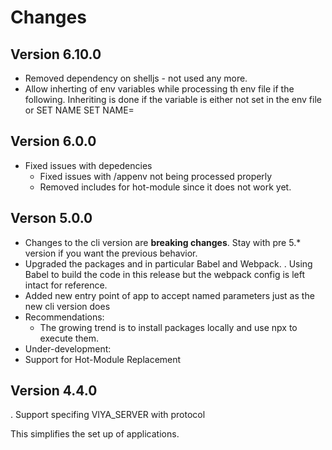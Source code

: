 # Changes

## Version 6.10.0

- Removed dependency on shelljs - not used any more.
- Allow inherting of env variables while processing th env file if the following. Inheriting is done if the variable is either not set in the env file or
         SET NAME
         SET NAME=

## Version 6.0.0

- Fixed issues with depedencies
  - Fixed issues with /appenv not being processed properly
  - Removed includes for hot-module since it does not work yet.

## Verson 5.0.0

- Changes to the cli version are **breaking changes**. Stay with pre 5.* version if you want the previous behavior.
- Upgraded the packages and in particular Babel and Webpack.
    . Using Babel to build the code in this release but the webpack config is left intact for reference.
- Added new entry point of app to accept named parameters just as the new cli version does
- Recommendations:
  - The growing trend is to install packages locally and use npx to execute them.
-  Under-development:
  - Support for Hot-Module Replacement

## Version 4.4.0

  . Support specifing VIYA_SERVER with protocol

  This simplifies the set up of applications.